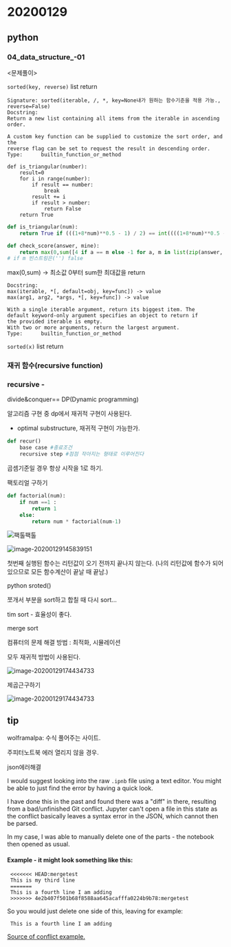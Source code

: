# 20200129

## python

### 04_data_structure_-01

<문제풀이>

`sorted(key, reverse)`  list return

```
Signature: sorted(iterable, /, *, key=None내가 원하는 함수기준을 적용 가능., reverse=False)
Docstring:
Return a new list containing all items from the iterable in ascending order.

A custom key function can be supplied to customize the sort order, and the
reverse flag can be set to request the result in descending order.
Type:      builtin_function_or_method
```

```
def is_triangular(number):
    result=0
    for i in range(number):        
        if result == number:
            break
        result += i
        if result > number:
            return False
    return True
```

```python
def is_triangular(num):
    return True if (((1+8*num)**0.5 - 1) / 2) == int((((1+8*num)**0.5 - 1) / 2)) else False
```



```python
def check_score(answer, mine):
    return max(0,sum([4 if a == m else -1 for a, m in list(zip(answer, mine)) if m])) 
# if m 빈스트링은('') false
```

max(0,sum) -> 최소값 0부터 sum한 최대값을 return

```
Docstring:
max(iterable, *[, default=obj, key=func]) -> value
max(arg1, arg2, *args, *[, key=func]) -> value

With a single iterable argument, return its biggest item. The
default keyword-only argument specifies an object to return if
the provided iterable is empty.
With two or more arguments, return the largest argument.
Type:      builtin_function_or_method
```

`sorted(x)` list return

### 재귀 함수(recursive function)

### recursive - 

divide&conquer== DP(Dynamic programming)

알고리즘 구현 중 dp에서 재귀적 구현이 사용된다.

- optimal substructure, 재귀적 구현이 가능한가.

```python
def recur()
	base case #종료조건
    recursive step #점점 작아지는 형태로 이루어진다
```

곱셈기준일 경우 항상 시작을 1로 하기.

팩토리얼 구하기

```python
def factorial(num):
    if num ==1 :
        return 1
    else:
        return num * factorial(num-1)
```

![팩톨팩톨](https://user-images.githubusercontent.com/52446416/61354150-7b6b9480-a8ac-11e9-9172-81a33e092e85.png)



![image-20200129145839151](C:\Users\multicampus\TIL\20200129_python_problem_.assets\image-20200129145839151.png)

첫번째 실행된 함수는 리턴값이 오기 전까지 끝나지 않는다. (나의 리턴값에 함수가 되어있으므로 모든 함수계산이 끝날 때 끝남.)

python sroted()

쪼개서 부분을 sort하고 합칠 때 다시 sort...

tim sort - 효율성이 좋다.

merge sort



컴퓨터의 문제 해결 방법 : 최적화, 시뮬레이션

모두 재귀적 방법이 사용된다.



![image-20200129174434733](C:\Users\multicampus\TIL\20200129_python_problem_recursive.assets\image-20200129174434733.png)

제곱근구하기

![image-20200129174434733](D:\Git\TIL\20200129_python_problem_recursive.assets\image-20200129174434733.png)





## tip

wolframalpa: 수식 풀어주는 사이트.



주피터노트북 에러 열리지 않을 경우.

json에러해결

I would suggest looking into the raw `.ipnb` file using a text editor. You might be able to just find the error by having a quick look.

I have done this in the past and found there was a "diff" in there, resulting from a bad/unfinished Git conflict. Jupyter can't open a file in this state as the conflict basically leaves a syntax error in the JSON, which cannot then be parsed.

In my case, I was able to manually delete one of the parts - the notebook then opened as usual.

#### Example - it might look something like this:

```
 <<<<<<< HEAD:mergetest
 This is my third line
 =======
 This is a fourth line I am adding
 >>>>>>> 4e2b407f501b68f8588aa645acafffa0224b9b78:mergetest
```

So you would just delete one side of this, leaving for example:

```
 This is a fourth line I am adding
```

[Source of conflict example.](http://genomewiki.ucsc.edu/index.php/Resolving_merge_conflicts_in_Git)